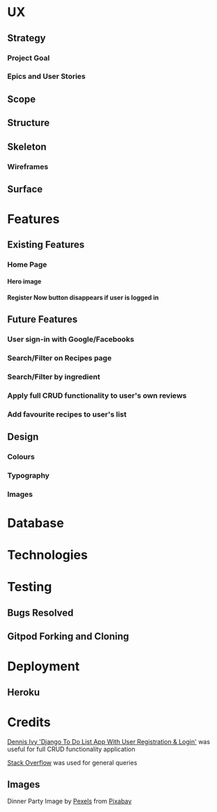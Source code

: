 # UX
## Strategy
### Project Goal
### Epics and User Stories
## Scope
## Structure
## Skeleton
### Wireframes
## Surface
# Features
## Existing Features

### Home Page

#### Hero image
#### Register Now button disappears if user is logged in

## Future Features
### User sign-in with Google/Facebooks
### Search/Filter on Recipes page
### Search/Filter by ingredient
### Apply full CRUD functionality to user's own reviews
### Add favourite recipes to user's list


## Design
### Colours
### Typography
### Images

# Database
# Technologies
# Testing
## Bugs Resolved
## Gitpod Forking and Cloning
# Deployment
## Heroku
# Credits

[Dennis Ivy 'Django To Do List App With User Registration & Login'](https://www.youtube.com/watch?v=llbtoQTt4qw&t=68s) was useful for full CRUD functionality application

[Stack Overflow](https://stackoverflow.com/) was used for general queries
## Images
Dinner Party Image by <a href="https://pixabay.com/users/pexels-2286921/?utm_source=link-attribution&amp;utm_medium=referral&amp;utm_campaign=image&amp;utm_content=1852926">Pexels</a> from <a href="https://pixabay.com/?utm_source=link-attribution&amp;utm_medium=referral&amp;utm_campaign=image&amp;utm_content=1852926">Pixabay</a>